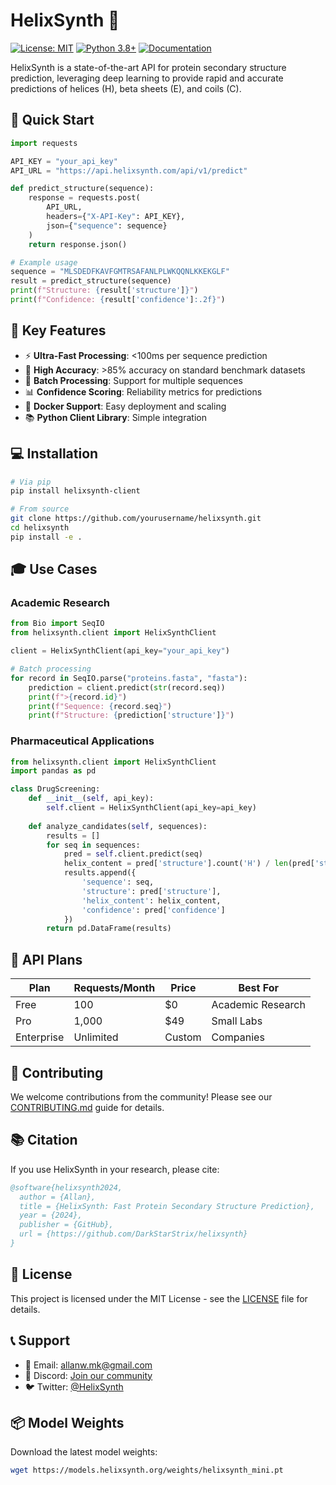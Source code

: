 
# HelixSynth 🧬

[![License: MIT](https://img.shields.io/badge/License-MIT-yellow.svg)](https://opensource.org/licenses/MIT)
[![Python 3.8+](https://img.shields.io/badge/python-3.8+-blue.svg)](https://www.python.org/downloads/)
[![Documentation](https://img.shields.io/badge/docs-latest-brightgreen.svg)](https://helixsynth.readthedocs.io/)

HelixSynth is a state-of-the-art API for protein secondary structure prediction, leveraging deep learning to provide rapid and accurate predictions of helices (H), beta sheets (E), and coils (C).

## 🚀 Quick Start

```python
import requests

API_KEY = "your_api_key"
API_URL = "https://api.helixsynth.com/api/v1/predict"

def predict_structure(sequence):
    response = requests.post(
        API_URL,
        headers={"X-API-Key": API_KEY},
        json={"sequence": sequence}
    )
    return response.json()

# Example usage
sequence = "MLSDEDFKAVFGMTRSAFANLPLWKQQNLKKEKGLF"
result = predict_structure(sequence)
print(f"Structure: {result['structure']}")
print(f"Confidence: {result['confidence']:.2f}")
```

## 🎯 Key Features

- ⚡ **Ultra-Fast Processing**: <100ms per sequence prediction
- 🎯 **High Accuracy**: >85% accuracy on standard benchmark datasets
- 🔄 **Batch Processing**: Support for multiple sequences
- 📊 **Confidence Scoring**: Reliability metrics for predictions
- 🐳 **Docker Support**: Easy deployment and scaling
- 📚 **Python Client Library**: Simple integration

## 💻 Installation

```bash
# Via pip
pip install helixsynth-client

# From source
git clone https://github.com/yourusername/helixsynth.git
cd helixsynth
pip install -e .
```

## 🎓 Use Cases

### Academic Research
```python
from Bio import SeqIO
from helixsynth.client import HelixSynthClient

client = HelixSynthClient(api_key="your_api_key")

# Batch processing
for record in SeqIO.parse("proteins.fasta", "fasta"):
    prediction = client.predict(str(record.seq))
    print(f">{record.id}")
    print(f"Sequence: {record.seq}")
    print(f"Structure: {prediction['structure']}")
```

### Pharmaceutical Applications
```python
from helixsynth.client import HelixSynthClient
import pandas as pd

class DrugScreening:
    def __init__(self, api_key):
        self.client = HelixSynthClient(api_key=api_key)
    
    def analyze_candidates(self, sequences):
        results = []
        for seq in sequences:
            pred = self.client.predict(seq)
            helix_content = pred['structure'].count('H') / len(pred['structure'])
            results.append({
                'sequence': seq,
                'structure': pred['structure'],
                'helix_content': helix_content,
                'confidence': pred['confidence']
            })
        return pd.DataFrame(results)
```

## 💎 API Plans

| Plan | Requests/Month | Price | Best For |
|------|---------------|--------|----------|
| Free | 100 | $0 | Academic Research |
| Pro | 1,000 | $49 | Small Labs |
| Enterprise | Unlimited | Custom | Companies |

## 🤝 Contributing

We welcome contributions from the community! Please see our [CONTRIBUTING.md](CONTRIBUTING.md) guide for details.

## 📚 Citation

If you use HelixSynth in your research, please cite:

```bibtex
@software{helixsynth2024,
  author = {Allan},
  title = {HelixSynth: Fast Protein Secondary Structure Prediction},
  year = {2024},
  publisher = {GitHub},
  url = {https://github.com/DarkStarStrix/helixsynth}
}
```

## 📝 License

This project is licensed under the MIT License - see the [LICENSE](LICENSE) file for details.

## 📞 Support

- 📧 Email: allanw.mk@gmail.com
- 💬 Discord: [Join our community](https://discord.gg/helixsynth)
- 🐦 Twitter: [@HelixSynth](https://twitter.com/helixsynth)

## 📦 Model Weights

Download the latest model weights:

```bash
wget https://models.helixsynth.org/weights/helixsynth_mini.pt
```

